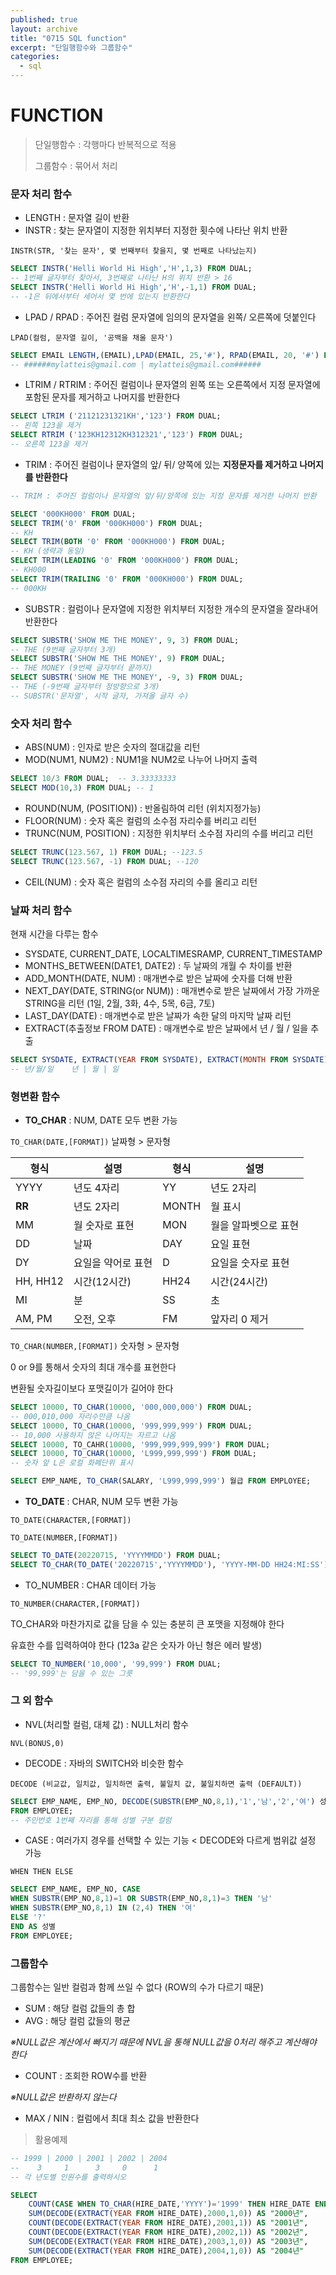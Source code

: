 ```yaml
---
published: true
layout: archive
title: "0715 SQL function"
excerpt: "단일행함수와 그룹함수"
categories:
  - sql
---
```


# FUNCTION

> 단일행함수 : 각행마다 반복적으로 적용
>
> 그룹함수 : 묶어서 처리

### 문자 처리 함수

- LENGTH : 문자열 길이 반환
- INSTR : 찾는 문자열이 지정한 위치부터 지정한 횟수에 나타난 위치 반환

`INSTR(STR, '찾는 문자', 몇 번째부터 찾을지, 몇 번째로 나타났는지)`

```sql
SELECT INSTR('Helli World Hi High','H',1,3) FROM DUAL;
-- 1번째 글자부터 찾아서, 3번째로 나타난 H의 위치 반환 > 16
SELECT INSTR('Helli World Hi High','H',-1,1) FROM DUAL;
-- -1은 뒤에서부터 세어서 몇 번에 있는지 반환한다
```

- LPAD / RPAD : 주어진 컬럼 문자열에 임의의 문자열을 왼쪽/ 오른쪽에 덧붙인다

`LPAD(컬럼, 문자열 길이, '공백을 채울 문자')`

```sql
SELECT EMAIL LENGTH,(EMAIL),LPAD(EMAIL, 25,'#'), RPAD(EMAIL, 20, '#') FROM EMPLOYEE;
-- ######mylatteis@gmail.com | mylatteis@gmail.com######
```

- LTRIM / RTRIM : 주어진 컬럼이나 문자열의 왼쪽 또는 오른쪽에서 지정 문자열에 포함된 문자를 제거하고 나머지를 반환한다

```sql
SELECT LTRIM ('21121231321KH','123') FROM DUAL;
-- 왼쪽 123을 제거
SELECT RTRIM ('123KH12312KH312321','123') FROM DUAL;
-- 오른쪽 123을 제거
```

- TRIM : 주어진 컬럼이나 문자열의 앞/ 뒤/ 양쪽에 있는 **지정문자를 제거하고 나머지를 반환한다**

```sql
-- TRIM : 주어진 컬럼이나 문자열의 앞/뒤/양쪽에 있는 지정 문자를 제거한 나머지 반환

SELECT '000KH000' FROM DUAL;
SELECT TRIM('0' FROM '000KH000') FROM DUAL;
-- KH
SELECT TRIM(BOTH '0' FROM '000KH000') FROM DUAL;
-- KH (생략과 동일)
SELECT TRIM(LEADING '0' FROM '000KH000') FROM DUAL;
-- KH000
SELECT TRIM(TRAILING '0' FROM '000KH000') FROM DUAL;
-- 000KH
```

- SUBSTR : 컬럼이나 문자열에 지정한 위치부터 지정한 개수의 문자열을 잘라내어 반환한다

```sql
SELECT SUBSTR('SHOW ME THE MONEY', 9, 3) FROM DUAL;
-- THE (9번째 글자부터 3개)
SELECT SUBSTR('SHOW ME THE MONEY', 9) FROM DUAL;
-- THE MONEY (9번째 글자부터 끝까지)
SELECT SUBSTR('SHOW ME THE MONEY', -9, 3) FROM DUAL;
-- THE (-9번째 글자부터 정방향으로 3개)
-- SUBSTR('문자열', 시작 글자, 가져올 글자 수) 
```

### 숫자 처리 함수

- ABS(NUM) : 인자로 받은 숫자의 절대값을 리턴
- MOD(NUM1, NUM2) : NUM1을 NUM2로 나누어 나머지 출력

```sql
SELECT 10/3 FROM DUAL;  -- 3.33333333
SELECT MOD(10,3) FROM DUAL; -- 1
```

- ROUND(NUM, (POSITION)) : 반올림하여 리턴 (위치지정가능)
- FLOOR(NUM) : 숫자 혹은 컬럼의 소수점 자리수를 버리고 리턴
- TRUNC(NUM, POSITION) : 지정한 위치부터 소수점 자리의 수를 버리고 리턴

```sql
SELECT TRUNC(123.567, 1) FROM DUAL; --123.5
SELECT TRUNC(123.567, -1) FROM DUAL; --120
```

- CEIL(NUM) : 숫자 혹은 컬럼의 소수점 자리의 수를 올리고 리턴



### 날짜 처리 함수

현재 시간을 다루는 함수

- SYSDATE, CURRENT_DATE, LOCALTIMESRAMP, CURRENT_TIMESTAMP
- MONTHS_BETWEEN(DATE1, DATE2) : 두 날짜의 개월 수 차이를 반환
- ADD_MONTH(DATE, NUM) : 매개변수로 받은 날짜에 숫자를 더해 반환
- NEXT_DAY(DATE, STRING(or NUM)) : 매개변수로 받은 날짜에서 가장 가까운 STRING을 리턴 (1일, 2월, 3화, 4수, 5목, 6금, 7토)
- LAST_DAY(DATE) : 매개변수로 받은 날짜가 속한 달의 마지막 날짜 리턴
- EXTRACT(추출정보 FROM DATE) : 매개변수로 받은 날짜에서 년 / 월 / 일을 추출

```sql
SELECT SYSDATE, EXTRACT(YEAR FROM SYSDATE), EXTRACT(MONTH FROM SYSDATE), EXTRACT(DAY FROM SYSDATE) FROM DUAL;
-- 년/월/일	년 | 월 | 일
```



### 형변환 함수

- **TO_CHAR** : NUM, DATE 모두 변환 가능

`TO_CHAR(DATE,[FORMAT])` 날짜형 > 문자형

| 형식       | 설명         | 형식    | 설명          |
| -------- | ---------- | ----- | ----------- |
| YYYY     | 년도 4자리     | YY    | 년도 2자리      |
| **RR**   | 년도 2자리     | MONTH | 월 표시        |
| MM       | 월 숫자로 표현   | MON   | 월을 알파벳으로 표현 |
| DD       | 날짜         | DAY   | 요일 표현       |
| DY       | 요일을 약어로 표현 | D     | 요일을 숫자로 표현  |
| HH, HH12 | 시간(12시간)   | HH24  | 시간(24시간)    |
| MI       | 분          | SS    | 초           |
| AM, PM   | 오전, 오후     | FM    | 앞자리 0 제거    |

`TO_CHAR(NUMBER,[FORMAT])`  숫자형 > 문자형

0 or 9를 통해서 숫자의 최대 개수를 표현한다

변환될 숫자길이보다 포맷길이가 길어야 한다

```sql
SELECT 10000, TO_CHAR(10000, '000,000,000') FROM DUAL;
-- 000,010,000 자리수만큼 나옴
SELECT 10000, TO_CHAR(10000, '999,999,999') FROM DUAL;
-- 10,000 사용하지 않은 나머지는 자르고 나옴
SELECT 10000, TO_CAHR(10000, '999,999,999,999') FROM DUAL;
SELECT 10000, TO_CHAR(10000, 'L999,999,999') FROM DUAL;
-- 숫자 앞 L은 로컬 화폐단위 표시

SELECT EMP_NAME, TO_CHAR(SALARY, 'L999,999,999') 월급 FROM EMPLOYEE;
```

- **TO_DATE** : CHAR, NUM 모두 변환 가능

`TO_DATE(CHARACTER,[FORMAT])`

`TO_DATE(NUMBER,[FORMAT])`

```sql
SELECT TO_DATE(20220715, 'YYYYMMDD') FROM DUAL;
SELECT TO_CHAR(TO_DATE('20220715','YYYYMMDD'), 'YYYY-MM-DD HH24:MI:SS') FROM DUAL;
```

- TO_NUMBER : CHAR 데이터 가능

`TO_NUMBER(CHARACTER,[FORMAT]) `

TO_CHAR와 마찬가지로 값을 담을 수 있는 충분히 큰 포맷을 지정해야 한다

유효한 수를 입력하여야 한다 (123a 같은 숫자가 아닌 형은 에러 발생)

```sql
SELECT TO_NUMBER('10,000', '99,999') FROM DUAL;
-- '99,999'는 담을 수 있는 그릇
```



### 그 외 함수

- NVL(처리할 컬럼, 대체 값) : NULL처리 함수

`NVL(BONUS,0)`

- DECODE : 자바의 SWITCH와 비슷한 함수

`DECODE (비교값, 일치값, 일치하면 출력, 불일치 값, 불일치하면 출력 (DEFAULT))`

```sql
SELECT EMP_NAME, EMP_NO, DECODE(SUBSTR(EMP_NO,8,1),'1','남','2','여') 성별
FROM EMPLOYEE;
-- 주민번호 1번째 자리를 통해 성별 구분 컬럼
```

- CASE : 여러가지 경우를 선택할 수 있는 기능 < DECODE와 다르게 범위값 설정 가능

`WHEN THEN ELSE`

```sql
SELECT EMP_NAME, EMP_NO, CASE
WHEN SUBSTR(EMP_NO,8,1)=1 OR SUBSTR(EMP_NO,8,1)=3 THEN '남' 
WHEN SUBSTR(EMP_NO,8,1) IN (2,4) THEN '여'
ELSE '?'
END AS 성별
FROM EMPLOYEE;
```



### 그룹함수

그룹함수는 일반 컬럼과 함께 쓰일 수 없다 (ROW의 수가 다르기 때문)

- SUM : 해당 컬럼 값들의 총 합
- AVG : 해당 컬럼 값들의 평균

*※NULL값은 계산에서 빠지기 때문에 NVL을 통해 NULL값을 0처리 해주고 계산해야 한다*

- COUNT : 조회한 ROW수를 반환

*※NULL값은 반환하지 않는다*

- MAX / NIN :  컬럼에서 최대 최소 값을 반환한다

> 활용예제

```sql
-- 1999 | 2000 | 2001 | 2002 | 2004
--	  3		1	   3	 0		1
-- 각 년도별 인원수를 출력하시오

SELECT
    COUNT(CASE WHEN TO_CHAR(HIRE_DATE,'YYYY')='1999' THEN HIRE_DATE END) AS "1999",
    SUM(DECODE(EXTRACT(YEAR FROM HIRE_DATE),2000,1,0)) AS "2000년",
    COUNT(DECODE(EXTRACT(YEAR FROM HIRE_DATE),2001,1)) AS "2001년",
    COUNT(DECODE(EXTRACT(YEAR FROM HIRE_DATE),2002,1)) AS "2002년",
    SUM(DECODE(EXTRACT(YEAR FROM HIRE_DATE),2003,1,0)) AS "2003년",
    SUM(DECODE(EXTRACT(YEAR FROM HIRE_DATE),2004,1,0)) AS "2004년"
FROM EMPLOYEE;
```


